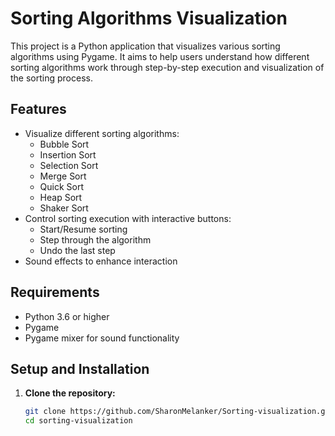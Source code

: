# Sorting Algorithms Visualization

This project is a Python application that visualizes various sorting algorithms using Pygame. It aims to help users understand how different sorting algorithms work through step-by-step execution and visualization of the sorting process.

## Features

- Visualize different sorting algorithms:
  - Bubble Sort
  - Insertion Sort
  - Selection Sort
  - Merge Sort
  - Quick Sort
  - Heap Sort
  - Shaker Sort
- Control sorting execution with interactive buttons:
  - Start/Resume sorting
  - Step through the algorithm
  - Undo the last step
- Sound effects to enhance interaction

## Requirements

- Python 3.6 or higher
- Pygame
- Pygame mixer for sound functionality

## Setup and Installation

1. **Clone the repository:**

   ```bash
   git clone https://github.com/SharonMelanker/Sorting-visualization.git
   cd sorting-visualization
